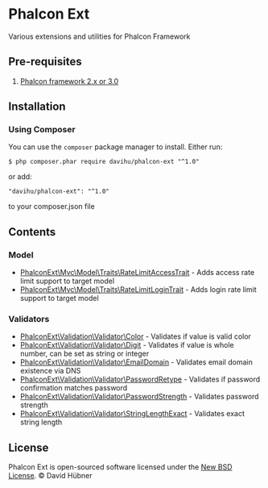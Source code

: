 # Phalcon Ext

Various extensions and utilities for Phalcon Framework

## Pre-requisites

1. [Phalcon framework 2.x or 3.0](https://phalconphp.com/)

## Installation

### Using Composer
You can use the `composer` package manager to install. Either run:

    $ php composer.phar require davihu/phalcon-ext "^1.0"

or add:

    "davihu/phalcon-ext": "^1.0"

to your composer.json file

## Contents

### Model
* [PhalconExt\Mvc\Model\Traits\RateLimitAccessTrait](src/PhalconExt/Mvc/Model) - Adds access rate limit support to target model
* [PhalconExt\Mvc\Model\Traits\RateLimitLoginTrait](src/PhalconExt/Mvc/Model) - Adds login rate limit support to target model

### Validators
* [PhalconExt\Validation\Validator\Color](src/PhalconExt/Validation/Validator) - Validates if value is valid color
* [PhalconExt\Validation\Validator\Digit](src/PhalconExt/Validation/Validator) - Validates if value is whole number, can be set as string or integer
* [PhalconExt\Validation\Validator\EmailDomain](src/PhalconExt/Validation/Validator) - Validates email domain existence via DNS
* [PhalconExt\Validation\Validator\PasswordRetype](src/PhalconExt/Validation/Validator) - Validates if password confirmation matches password
* [PhalconExt\Validation\Validator\PasswordStrength](src/PhalconExt/Validation/Validator) - Validates password strength
* [PhalconExt\Validation\Validator\StringLengthExact](src/PhalconExt/Validation/Validator) - Validates exact string length

## License

Phalcon Ext is open-sourced software licensed under the [New BSD License](docs/LICENSE.md). © David Hübner